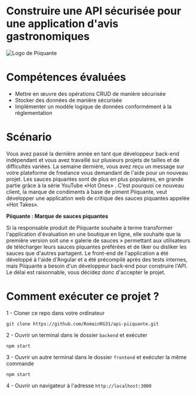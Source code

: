 # Construire une API sécurisée pour une application d'avis gastronomiques

![Logo de Piiquante](/Frontend/src/assets/images/logo.jpg#center)

# Compétences évaluées

- Mettre en œuvre des opérations CRUD de manière sécurisée
- Stocker des données de manière sécurisée
- Implémenter un modèle logique de données conformément à la réglementation

# Scénario

Vous avez passé la dernière année en tant que développeur back-end indépendant et vous avez travaillé sur plusieurs projets de tailles et de difficultés variées.
La semaine dernière, vous avez reçu un message sur votre plateforme de freelance vous demandant de l'aide pour un nouveau projet. Les sauces piquantes sont de plus en plus populaires, en grande partie grâce à la série YouTube «Hot Ones» . C’est pourquoi ce nouveau client, la marque de condiments à base de piment Piiquante, veut développer une application web de critique des sauces piquantes appelée «Hot Takes».

**Piiquante : Marque de sauces piquantes**

Si la responsable produit de Piiquante souhaite à terme transformer l'application d'évaluation en une boutique en ligne, elle souhaite que la première version soit une « galerie de sauces » permettant aux utilisateurs de télécharger leurs sauces piquantes préférées et de liker ou disliker les sauces que d'autres partagent. Le front-end de l'application a été développé à l'aide d'Angular et a été précompilé après des tests internes, mais Piiquante a besoin d'un développeur back-end pour construire l'API.
Le délai est raisonnable, vous décidez donc d'accepter le projet.

# Comment exécuter ce projet ?

1 - Cloner ce repo dans votre ordinateur

`git clone https://github.com/RomainRG31/api-piiquante.git`

2 - Ouvrir un terminal dans le dossier `backend` et exécuter

`npm start`

3 - Ouvrir un autre terminal dans le dossier `frontend` et exécuter la même commande

`npm start`

4 - Ouvrir un navigateur à l'adresse `http://localhost:3000`

